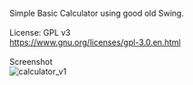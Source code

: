 Simple Basic Calculator using good old Swing. 
<br/><br/>
License: GPL v3 <br/>
https://www.gnu.org/licenses/gpl-3.0.en.html
<br/><br/>
Screenshot <br/>
![calculator_v1](https://github.com/user-attachments/assets/f6acc80d-acb5-4da0-b015-4a485d11aa2a)
